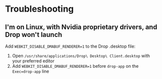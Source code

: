 # Troubleshooting

## I'm on Linux, with Nvidia proprietary drivers, and Drop won't launch
Add `WEBKIT_DISABLE_DMABUF_RENDERER=1` to the Drop .desktop file:

1. Open `/usr/share/applications/Drop\ Desktop\ Client.desktop` with your preferred editor
2. Add `WEBKIT_DISABLE_DMABUF_RENDERER=1` before `drop-app` on the `Exec=drop-app` line

